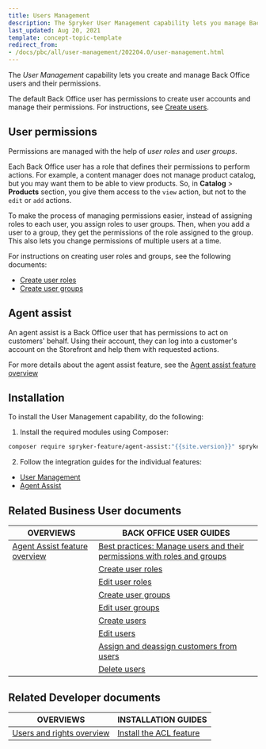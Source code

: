 ```yaml
---
title: Users Management
description: The Spryker User Management capability lets you manage Back Office users within your Spryker based projects.
last_updated: Aug 20, 2021
template: concept-topic-template
redirect_from:
- /docs/pbc/all/user-management/202204.0/user-management.html
---
```


The *User Management* capability lets you create and manage Back Office users and their permissions.

The default Back Office user has permissions to create user accounts and manage their permissions. For instructions, see [Create users](/docs/pbc/all/user-management/latest/base-shop/manage-in-the-back-office/manage-users/create-users.html).

## User permissions

Permissions are managed with the help of *user roles* and *user groups*.

Each Back Office user has a role that defines their permissions to perform actions. For example, a content manager does not manage product catalog, but you may want them to be able to view products. So, in **Catalog** > **Products** section, you give them access to the `view` action, but not to the `edit` or `add` actions.

To make the process of managing permissions easier, instead of assigning roles to each user, you assign roles to user groups. Then, when you add a user to a group, they get the permissions of the role assigned to the group. This also lets you change permissions of multiple users at a time.

For instructions on creating user roles and groups, see the following documents:

- [Create user roles](/docs/pbc/all/user-management/latest/base-shop/manage-in-the-back-office/manage-user-roles/create-user-roles.html)
- [Create user groups](/docs/pbc/all/user-management/latest/base-shop/manage-in-the-back-office/manage-user-groups/create-user-groups.html)

## Agent assist

An agent assist is a Back Office user that has permissions to act on customers' behalf. Using their account, they can log into a customer's account on the Storefront and help them with requested actions.

For more details about the agent assist feature, see the [Agent assist feature overview](/docs/pbc/all/user-management/latest/base-shop/agent-assist-feature-overview.html)

## Installation

To install the User Management capability, do the following:

1. Install the required modules using Composer:

```bash
composer require spryker-feature/agent-assist:"{{site.version}}" spryker-feature/acl:"{{site.version}}" --update-with-dependencies
```

2. Follow the integration guides for the individual features:
- [User Management](#related-developer-documents)
- [Agent Assist](/docs/pbc/all/user-management/latest/base-shop/agent-assist-feature-overview.html#related-developer-documents)

## Related Business User documents

| OVERVIEWS | BACK OFFICE USER GUIDES|
| - |---|
| [Agent Assist feature overview](/docs/pbc/all/user-management/latest/base-shop/agent-assist-feature-overview.html) | [Best practices: Manage users and their permissions with roles and groups](/docs/pbc/all/user-management/latest/base-shop/manage-in-the-back-office/best-practices-manage-users-and-their-permissions-with-roles-and-groups.html)|
| | [Create user roles](/docs/pbc/all/user-management/latest/base-shop/manage-in-the-back-office/manage-user-roles/create-user-roles.html) |
| | [Edit user roles](/docs/pbc/all/user-management/latest/base-shop/manage-in-the-back-office/manage-user-roles/edit-user-roles.html) |
| | [Create user groups](/docs/pbc/all/user-management/latest/base-shop/manage-in-the-back-office/manage-user-groups/create-user-groups.html) |
| | [Edit user groups](/docs/pbc/all/user-management/latest/base-shop/manage-in-the-back-office/manage-user-groups/edit-user-groups.html) |
| | [Create users](/docs/pbc/all/user-management/latest/base-shop/manage-in-the-back-office/manage-users/create-users.html) |
| | [Edit users](/docs/pbc/all/user-management/latest/base-shop/manage-in-the-back-office/manage-users/edit-users.html) |
| | [Assign and deassign customers from users](/docs/pbc/all/user-management/latest/base-shop/manage-in-the-back-office/manage-users/assign-and-deassign-customers-from-users.html) |
| | [Delete users](/docs/pbc/all/user-management/latest/base-shop/manage-in-the-back-office/manage-users/delete-users.html) |

## Related Developer documents

| OVERVIEWS | INSTALLATION GUIDES |
| - | - |
| [Users and rights overview](/docs/pbc/all/user-management/latest/base-shop/user-and-rights-overview.html) | [Install the ACL feature](/docs/pbc/all/user-management/latest/base-shop/install-and-upgrade/install-the-acl-feature.html) |
